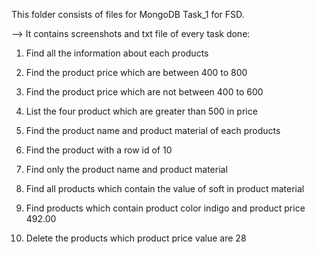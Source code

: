 This folder consists of files for MongoDB Task_1 for FSD.

--> It contains screenshots and txt file of every task done:

1. Find all the information about each products

2. Find the product price which are between 400 to 800

3. Find the product price which are not between 400 to 600

4. List the four product which are greater than 500 in price 

5. Find the product name and product material of each products

6. Find the product with a row id of 10

7. Find only the product name and product material

8. Find all products which contain the value of soft in product material 

9. Find products which contain product color indigo  and product price 492.00

10. Delete the products which product price value are 28
